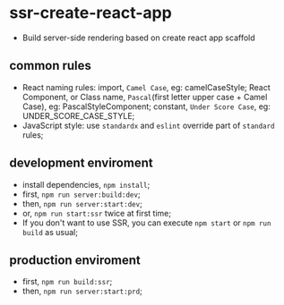 # ssr-create-react-app
- Build server-side rendering based on create react app scaffold

##  common rules

- React naming rules: import, `Camel Case`, eg: camelCaseStyle;
React Component, or Class name, `Pascal`(first letter upper case + Camel Case), eg: PascalStyleComponent;
constant, `Under Score Case`, eg: UNDER_SCORE_CASE_STYLE;
- JavaScript style: use `standardx` and `eslint` override part of `standard` rules;


## development enviroment

- install dependencies, `npm install`;
- first, `npm run server:build:dev`;
- then, `npm run server:start:dev`;
- or, `npm run start:ssr` twice at first time;
- If you don't want to use SSR, you can  execute `npm start` or `npm run build` as usual;


## production enviroment

 - first, `npm run build:ssr`;
 - then, `npm run server:start:prd`;
 